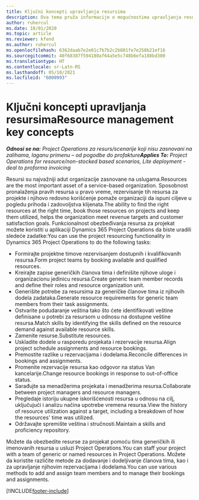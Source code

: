 ```yaml
---
title: Ključni koncepti upravljanja resursima
description: Ova tema pruža informacije o mogućnostima upravljanja resursima u usluzi Microsoft Dynamics Project Operations.
author: ruhercul
ms.date: 10/01/2020
ms.topic: article
ms.reviewer: kfend
ms.author: ruhercul
ms.openlocfilehash: 6362daab7e2e01c7b7b2c2b801fe7e258b21ef16
ms.sourcegitcommit: 40f68387f594180af64a5e5c748b6efa188bd300
ms.translationtype: HT
ms.contentlocale: sr-Latn-RS
ms.lasthandoff: 05/10/2021
ms.locfileid: "6000993"
---
```

# <a name="resource-management-key-concepts"></a><span data-ttu-id="6c4b3-103">Ključni koncepti upravljanja resursima</span><span class="sxs-lookup"><span data-stu-id="6c4b3-103">Resource management key concepts</span></span>

<span data-ttu-id="6c4b3-104">_**Odnosi se na:** Project Operations za resurs/scenarije koji nisu zasnovani na zalihama, laganu primenu – od pogodbe do profakture_</span><span class="sxs-lookup"><span data-stu-id="6c4b3-104">_**Applies To:** Project Operations for resource/non-stocked based scenarios, Lite deployment - deal to proforma invoicing_</span></span>

<span data-ttu-id="6c4b3-105">Resursi su najvažniji adut organizacije zasnovane na uslugama.</span><span class="sxs-lookup"><span data-stu-id="6c4b3-105">Resources are the most important asset of a service-based organization.</span></span> <span data-ttu-id="6c4b3-106">Sposobnost pronalaženja pravih resursa u pravo vreme, rezervisanje tih resursa za projekte i njihovo redovno korišćenje pomaže organizaciji da ispuni ciljeve u pogledu prihoda i zadovoljstva klijenata.</span><span class="sxs-lookup"><span data-stu-id="6c4b3-106">The ability to find the right resources at the right time, book those resources on projects and keep them utilized, helps the organization meet revenue targets and customer satisfaction goals.</span></span> <span data-ttu-id="6c4b3-107">Funkcionalnost obezbeđivanja resursa za projekat možete koristiti u aplikaciji Dynamics 365 Project Operations da biste uradili sledeće zadatke:</span><span class="sxs-lookup"><span data-stu-id="6c4b3-107">You can use the project resourcing functionality in Dynamics 365 Project Operations to do the following tasks:</span></span>

- <span data-ttu-id="6c4b3-108">Formirajte projektne timove rezervisanjem dostupnih i kvalifikovanih resursa.</span><span class="sxs-lookup"><span data-stu-id="6c4b3-108">Form project teams by booking available and qualified resources.</span></span>
- <span data-ttu-id="6c4b3-109">Kreirajte zapise generičkih članova tima i definišite njihove uloge i organizacionu jedinicu resursa.</span><span class="sxs-lookup"><span data-stu-id="6c4b3-109">Create generic team member records and define their roles and resource organization unit.</span></span>
- <span data-ttu-id="6c4b3-110">Generišite potrebe za resursima za generičke članove tima iz njihovih dodela zadataka.</span><span class="sxs-lookup"><span data-stu-id="6c4b3-110">Generate resource requirements for generic team members from their task assignments.</span></span>
- <span data-ttu-id="6c4b3-111">Ostvarite podudaranje veština tako što ćete identifikovati veštine definisane u potrebi za resursom u odnosu na dostupne veštine resursa.</span><span class="sxs-lookup"><span data-stu-id="6c4b3-111">Match skills by identifying the skills defined on the resource demand against available resource skills.</span></span>
- <span data-ttu-id="6c4b3-112">Zamenite resurse.</span><span class="sxs-lookup"><span data-stu-id="6c4b3-112">Substitute resources.</span></span>
- <span data-ttu-id="6c4b3-113">Uskladite dodele u rasporedu projekata i rezervacije resursa.</span><span class="sxs-lookup"><span data-stu-id="6c4b3-113">Align project schedule assignments and resource bookings.</span></span>
- <span data-ttu-id="6c4b3-114">Premostite razlike u rezervacijama i dodelama.</span><span class="sxs-lookup"><span data-stu-id="6c4b3-114">Reconcile differences in bookings and assignments.</span></span>
- <span data-ttu-id="6c4b3-115">Promenite rezervacije resursa kao odgovor na status Van kancelarije.</span><span class="sxs-lookup"><span data-stu-id="6c4b3-115">Change resource bookings in response to out-of-office status.</span></span>
- <span data-ttu-id="6c4b3-116">Sarađujte sa menadžerima projekata i menadžerima resursa.</span><span class="sxs-lookup"><span data-stu-id="6c4b3-116">Collaborate between project managers and resource managers.</span></span>
- <span data-ttu-id="6c4b3-117">Pregledaje istoriju ukupne iskorišćenosti resursa u odnosu na cilj, uključujući i analizu načina upotrebe vremena resursa.</span><span class="sxs-lookup"><span data-stu-id="6c4b3-117">View the history of resource utilization against a target, including a breakdown of how the resources' time was utilized.</span></span>
- <span data-ttu-id="6c4b3-118">Održavajte spremište veština i stručnosti.</span><span class="sxs-lookup"><span data-stu-id="6c4b3-118">Maintain a skills and proficiency repository.</span></span>


<span data-ttu-id="6c4b3-119">Možete da obezbedite resurse za projekat pomoću tima generičkih ili imenovanih resursa u usluzi Project Operations.</span><span class="sxs-lookup"><span data-stu-id="6c4b3-119">You can staff your project with a team of generic or named resources in Project Operations.</span></span> <span data-ttu-id="6c4b3-120">Možete da koristite različite metode za dodavanje i dodeljivanje članova tima, kao i za upravljanje njihovim rezervacijama i dodelama.</span><span class="sxs-lookup"><span data-stu-id="6c4b3-120">You can use various methods to add and assign team members and to manage their bookings and assignments.</span></span> 


[!INCLUDE[footer-include](../includes/footer-banner.md)]